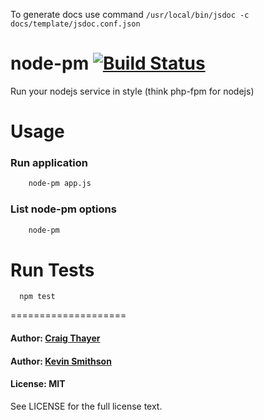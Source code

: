 To generate docs use command `/usr/local/bin/jsdoc -c docs/template/jsdoc.conf.json`

node-pm [![Build Status](https://travis-ci.org/sazze/node-pm.png?branch=master)](https://travis-ci.org/sazze/node-pm)
====================

Run your nodejs service in style (think php-fpm for nodejs)

Usage
====================

### Run application

``` bash
    node-pm app.js
```

### List node-pm options

``` bash
    node-pm
```

Run Tests
====================

```
  npm test
```

====================

#### Author: [Craig Thayer](https://github.com/sazze)
#### Author: [Kevin Smithson](https://github.com/sazze)

#### License: MIT

See LICENSE for the full license text.

